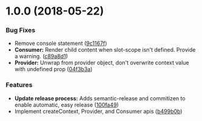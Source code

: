 <a name="1.0.0"></a>
# 1.0.0 (2018-05-22)


### Bug Fixes

* Remove console statement ([9c1167f](https://github.com/zephraph/vue-context-api/commit/9c1167f))
* **Consumer:** Render child content when slot-scope isn't defined. Provide a warning. ([c89a8d1](https://github.com/zephraph/vue-context-api/commit/c89a8d1))
* **Provider:** Unwrap from provider object, don't overwrite context value with undefined prop ([04f3b3a](https://github.com/zephraph/vue-context-api/commit/04f3b3a))


### Features

* **Update release process:** Adds semantic-release and commitizen to enable automatic, easy release ([100fa49](https://github.com/zephraph/vue-context-api/commit/100fa49))
* Implement createContext, Provider, and Consumer apis ([b499b0b](https://github.com/zephraph/vue-context-api/commit/b499b0b))

